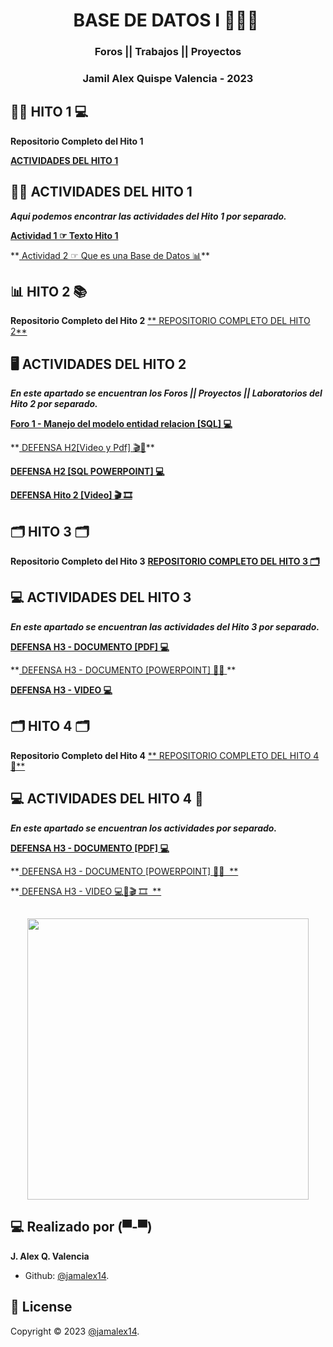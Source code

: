 <h1 align="center">  BASE DE DATOS I 👨🏽‍💻​ ​</h1>
<h3 align="center">Foros || Trabajos || Proyectos   </h3>
<h3 align="center">Jamil Alex Quispe Valencia - 2023   </h3>

##  👨‍💼 HITO 1 💻

**Repositorio Completo del Hito 1**

<A href="https://github.com/jamalex14/BASE-DE-DATOS-1/tree/main/HITO%201"> **ACTIVIDADES DEL HITO 1**  </A>


## 👨‍💻 ACTIVIDADES DEL HITO 1

***Aqui podemos encontrar las actividades del Hito 1 por separado.***


**<A href="https://github.com/jamalex14/BASE-DE-DATOS-1/blob/main/HITO%201/HITO%201.txt"> Actividad 1 ☞ Texto Hito 1 </A>**
<p> **<A href="https://github.com/jamalex14/BASE-DE-DATOS-1/blob/main/HITO%201/QUE_ES_UNA_BASE_DE_DATOS.docx"> Actividad 2 ☞ Que es una Base de Datos  📊​</A>**
</p>


## 📊  HITO 2 📚

**Repositorio Completo del Hito 2**
<A href="https://github.com/jamalex14/BASE-DE-DATOS-1/tree/main/HITO%202"> 
** REPOSITORIO COMPLETO DEL HITO 2**  </A>

## ​🖥️​ ACTIVIDADES DEL HITO 2

***En este apartado se encuentran los Foros || Proyectos || Laboratorios del Hito 2 por separado.***


**<A href="https://github.com/jamalex14/BASE-DE-DATOS-1/blob/main/HITO%202/Manejo%20del%20Modelo%20entidad%20relacion%20ER..docx"> Foro 1 - Manejo del modelo entidad relacion [SQL] 💻 </A>**
<p> **<A href="https://github.com/jamalex14/BASE-DE-DATOS-1/blob/main/HITO%202/Tarea%20H2..pdf"> DEFENSA H2[Video y Pdf] 🎬​📙​</A>**

**<A href="https://github.com/jamalex14/BASE-DE-DATOS-1/blob/main/HITO%202/Tarea%20H2.pptx">DEFENSA H2 [SQL POWERPOINT] 💻</A>**

**<A href="https://github.com/jamalex14/BASE-DE-DATOS-1/blob/main/HITO%202/video.txt">DEFENSA Hito 2  [Video] ​​🎬 🎞️​</A>**
</p>


## 🗂️​ HITO 3 🗂️​

**Repositorio Completo del Hito 3**
<A href="https://github.com/jamalex14/BASE-DE-DATOS-1/tree/main/HITO%203"> **REPOSITORIO COMPLETO DEL HITO 3 🗂️​**  </A>

## ​💻​​ ACTIVIDADES DEL HITO 3

***En este apartado se encuentran las actividades del Hito 3 por separado.***


**<A href="https://github.com/jamalex14/BASE-DE-DATOS-1/blob/main/HITO%203/TAREA%20H3.pdf"> DEFENSA H3 - DOCUMENTO  [PDF] 💻 </A>**
<p> **<A href="https://github.com/jamalex14/BASE-DE-DATOS-1/blob/main/HITO%203/TAREA%20H3.pptx"> DEFENSA H3 - DOCUMENTO  [POWERPOINT] 👨‍💻 </A>**

**<A href="https://github.com/jamalex14/BASE-DE-DATOS-1/blob/main/HITO%203/VIDEO.txt"> DEFENSA H3 - VIDEO 💻</A>**


##  🗂️​ HITO 4 🗂️ 

**Repositorio Completo del Hito 4**
<A href="https://github.com/jamalex14/BASE-DE-DATOS-1/tree/main/HITO%204"> ** REPOSITORIO COMPLETO DEL HITO 4 🤖​**  </A>

## ​💻​​ ACTIVIDADES DEL HITO 4 🤖

***En este apartado se encuentran los actividades por separado.***


**<A href="https://github.com/jamalex14/BASE-DE-DATOS-1/blob/main/HITO%204/TAREA%20H4.pdf"> DEFENSA H3 - DOCUMENTO  [PDF] 💻 </A>**
<p> **<A href="https://github.com/jamalex14/BASE-DE-DATOS-1/blob/main/HITO%204/TAREA%20H4.pptx"> DEFENSA H3 - DOCUMENTO  [POWERPOINT] 👨‍💻 ​ **</A>

**<A href="https://github.com/jamalex14/BASE-DE-DATOS-1/blob/main/HITO%204/Video%20(1).txt"> DEFENSA H3 - VIDEO 💻📙​🎬 🎞️​ ​ **</A>


## 
<p align="center">
    <img img src="https://imgs.search.brave.com/SS74EvdWVeUy1EOrhYNKZCWkQfaBhn47fKMtZAbNHmY/rs:fit:860:0:0/g:ce/aHR0cHM6Ly9pbWFn/ZXMudW5zcGxhc2gu/Y29tLzEvdHlwZS1h/d2F5LW51bWVyby1k/b3MuanBnP2F1dG89/Zm9ybWF0JmZpdD1j/cm9wJnE9ODAmdz0x/MDAwJml4bGliPXJi/LTQuMC4zJml4aWQ9/TTN3eE1qQTNmREI4/TUh4elpXRnlZMmg4/TVRWOGZHMWhiaVV5/TUhkdmNtdHBibWNs/TWpCdmJpVXlNR052/YlhCMWRHVnlmR1Z1/ZkRCOGZEQjhmSHd3" width="450">
	
</p>


## 💻 Realizado por (▀-▀)

**J. Alex Q. Valencia**
- Github: [@jamalex14](https://github.com/jamalex14).

## 📝 License

Copyright © 2023 [@jamalex14](https://github.com/jamalex14).
